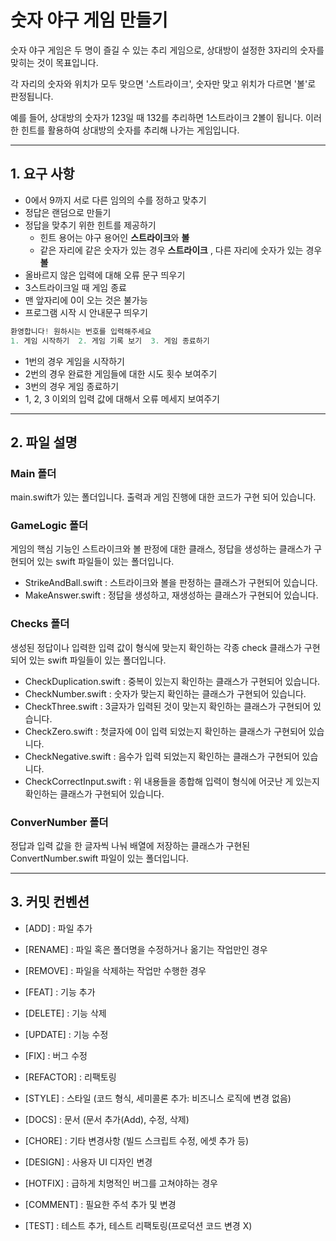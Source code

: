 # 숫자 야구 게임 만들기

숫자 야구 게임은 두 명이 즐길 수 있는 추리 게임으로, 상대방이 설정한 3자리의 숫자를 맞히는 것이 목표입니다. 

각 자리의 숫자와 위치가 모두 맞으면 '스트라이크', 숫자만 맞고 위치가 다르면 '볼'로 판정됩니다. 

예를 들어, 상대방의 숫자가 123일 때 132를 추리하면 1스트라이크 2볼이 됩니다. 이러한 힌트를 활용하여 상대방의 숫자를 추리해 나가는 게임입니다.

---

## 1. 요구 사항
+   0에서 9까지 서로 다른 임의의 수를 정하고 맞추기
+   정답은 랜덤으로 만들기
+   정답을 맞추기 위한 힌트를 제공하기
    +   힌트 용어는 야구 용어인 **스트라이크**와 **볼**
    +   같은 자리에 같은 숫자가 있는 경우 **스트라이크** , 다른 자리에 숫자가 있는 경우 **볼**
+   올바르지 않은 입력에 대해 오류 문구 띄우기
+   3스트라이크일 때 게임 종료
+   맨 앞자리에 0이 오는 것은 불가능
+   프로그램 시작 시 안내문구 띄우기
```swift
환영합니다! 원하시는 번호를 입력해주세요
1. 게임 시작하기  2. 게임 기록 보기  3. 게임 종료하기
```
+   1번의 경우 게임을 시작하기
+   2번의 경우 완료한 게임들에 대한 시도 횟수 보여주기
+   3번의 경우 게임 종료하기
+   1, 2, 3 이외의 입력 값에 대해서 오류 메세지 보여주기

---

## 2. 파일 설명
### Main 폴더

main.swift가 있는 폴더입니다. 출력과 게임 진행에 대한 코드가 구현 되어 있습니다.

### GameLogic 폴더
게임의 핵심 기능인 스트라이크와 볼 판정에 대한 클래스, 정답을 생성하는 클래스가 구현되어 있는 swift 파일들이 있는 폴더입니다.
+ StrikeAndBall.swift : 스트라이크와 볼을 판정하는 클래스가 구현되어 있습니다.
+ MakeAnswer.swift : 정답을 생성하고, 재생성하는 클래스가 구현되어 있습니다.

### Checks 폴더
생성된 정답이나 입력한 입력 값이 형식에 맞는지 확인하는 각종 check 클래스가 구현되어 있는 swift 파일들이 있는 폴더입니다.

+   CheckDuplication.swift : 중복이 있는지 확인하는 클래스가 구현되어 있습니다.
+   CheckNumber.swift : 숫자가 맞는지 확인하는 클래스가 구현되어 있습니다.
+   CheckThree.swift : 3글자가 입력된 것이 맞는지 확인하는 클래스가 구현되어 있습니다.
+   CheckZero.swift : 첫글자에 0이 입력 되었는지 확인하는 클래스가 구현되어 있습니다.
+   CheckNegative.swift : 음수가 입력 되었는지 확인하는 클래스가 구현되어 있습니다.
+   CheckCorrectInput.swift : 위 내용들을 종합해 입력이 형식에 어긋난 게 있는지 확인하는 클래스가 구현되어 있습니다.

### ConverNumber 폴더
정답과 입력 값을 한 글자씩 나눠 배열에 저장하는 클래스가 구현된 ConvertNumber.swift 파일이 있는 폴더입니다. 

---

## 3. 커밋 컨벤션
- [ADD] : 파일 추가

- [RENAME] : 파일 혹은 폴더명을 수정하거나 옮기는 작업만인 경우
  
- [REMOVE] : 파일을 삭제하는 작업만 수행한 경우
  
- [FEAT] : 기능 추가
  
- [DELETE] : 기능 삭제
  
- [UPDATE] : 기능 수정
  
- [FIX] : 버그 수정
  
- [REFACTOR] : 리팩토링
  
- [STYLE] : 스타일 (코드 형식, 세미콜론 추가: 비즈니스 로직에 변경 없음)
  
- [DOCS] : 문서 (문서 추가(Add), 수정, 삭제)
  
- [CHORE] : 기타 변경사항 (빌드 스크립트 수정, 에셋 추가 등)
  
- [DESIGN] : 사용자 UI 디자인 변경
  
- [HOTFIX] : 급하게 치명적인 버그를 고쳐야하는 경우

- [COMMENT] : 필요한 주석 추가 및 변경
  
- [TEST] : 테스트 추가, 테스트 리팩토링(프로덕션 코드 변경 X)
